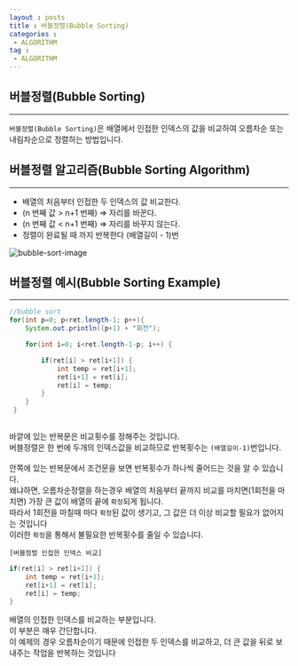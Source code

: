 ```yaml
---
layout : posts
title : 버블정렬(Bubble Sorting)
categories :
 - ALGORITHM
tag :
 - ALGORITHM
---
```


## __버블정렬(Bubble Sorting)__
---
`버블정렬(Bubble Sorting)`은 배열에서 인접한 인덱스의 값을 비교하여 오름차순 또는 내림차순으로 정렬하는 방법입니다.<br>

## __버블정렬 알고리즘(Bubble Sorting Algorithm)__
---
- 배열의 처음부터 인접한 두 인덱스의 값 비교한다.
- (n 번째 값 > n+1 번째) => 자리를 바꾼다.
- (n 번째 값 < n+1 번째) => 자리를 바꾸지 않는다.
- 정렬이 완료될 때 까지 반복한다 (배열길이 - 1)번

![bubble-sort-image](https://t1.daumcdn.net/cfile/tistory/216BA54B5356472E1D)


## __버블정렬 예시(Bubble Sorting Example)__
---
```java
//bubble sort
for(int p=0; p<ret.length-1; p++){
	System.out.println((p+1) + "회전");

	for(int i=0; i<ret.length-1-p; i++) {

		if(ret[i] > ret[i+1]) {
			int temp = ret[i+1];
			ret[i+1] = ret[i];
			ret[i] = temp;
		}
    }
 }
     
```
바깥에 있는 반복문은 비교횟수를 정해주는 것입니다.<br>
버블정렬은 한 번에 두개의 인덱스값을 비교하므로 반복횟수는 `(배열길이-1)`번입니다.<br><br>
안쪽에 있는 반복문에서 조건문을 보면 반복횟수가 하나씩 줄어드는 것을 알 수 있습니다.<br>
왜냐하면, 오름차순정렬을 하는경우 배열의 처음부터 끝까지 비교를 마치면(1회전을 마치면) 가장 큰 값이 배열의 끝에 `확정`되게 됩니다.<br>
따라서 1회전을 마칠때 마다 `확정`된 값이 생기고, 그 값은 더 이상 비교할 필요가 없어지는 것입니다<br>
이러한 `확정`을 통해서 불필요한 반복횟수를 줄일 수 있습니다.

`[버블정렬 인접한 인덱스 비교]`
```java
if(ret[i] > ret[i+1]) {
	int temp = ret[i+1];
	ret[i+1] = ret[i];
	ret[i] = temp;
}
```
배열의 인접한 인덱스를 비교하는 부분입니다.<br>
이 부분은 매우 간단합니다.<br>
이 예제의 경우 오름차순이기 때문에 인접한 두 인덱스를 비교하고, 더 큰 값을 뒤로 보내주는 작업을 반복하는 것입니다<br>
